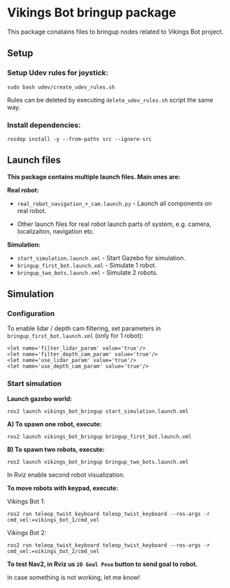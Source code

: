 # Vikings Bot bringup package

This package conatains files to bringup nodes related to Vikings Bot project.

## Setup

### Setup Udev rules for joystick:
```
sudo bash udev/create_udev_rules.sh
```
Rules can be deleted by executing ```delete_udev_rules.sh``` script the same way.

### Install dependencies:
```
rosdep install -y --from-paths src --ignore-src
```

## Launch files

__This package contains multiple launch files. Main ones are:__

__Real robot:__

* ```real_robot_navigation_+_cam.launch.py``` - Launch all components on real robot.

* Other launch files for real robot launch parts of system, e.g. camera, localizaiton, navigation etc.

__Simulation:__

* ```start_simulation.launch.xml``` - Start Gazebo for simulation.
* ```bringup_first_bot.launch.xml``` - Simulate 1 robot.
* ```bringup_two_bots.launch.xml``` - Simulate 2 robots.



## Simulation

### Configuration
To enable lidar / depth cam filtering, set parameters in `bringup_first_bot.launch.xml` (only for 1 robot):
```
<let name='filter_lidar_param' value='true'/>
<let name='filter_depth_cam_param' value='true'/>
<let name='use_lidar_param' value='true'/>
<let name='use_depth_cam_param' value='true'/>
```
### Start simulation
__Launch gazebo world:__

```
ros2 launch vikings_bot_bringup start_simulation.launch.xml
```

__A) To spawn one robot, execute:__
```
ros2 launch vikings_bot_bringup bringup_first_bot.launch.xml
```

__B) To spawn two robots, execute:__
```
ros2 launch vikings_bot_bringup bringup_two_bots.launch.xml
```
In Rviz enable second robot visualization.

__To move robots with keypad, execute:__

Vikings Bot 1:
```
ros2 run teleop_twist_keyboard teleop_twist_keyboard --ros-args -r cmd_vel:=vikings_bot_1/cmd_vel
```

Vikings Bot 2:
```
ros2 run teleop_twist_keyboard teleop_twist_keyboard --ros-args -r cmd_vel:=vikings_bot_2/cmd_vel
```

__To test Nav2, in Rviz us `2D Goal Pose` button to send goal to robot.__


In case something is not working, let me know!





